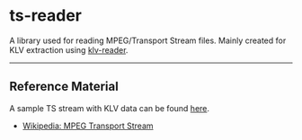 # ts-reader

A library used for reading MPEG/Transport Stream files. Mainly created for KLV extraction using [klv-reader](https://github.com/GrimOutlook/klv-reader).

---

## Reference Material

A sample TS stream with KLV data can be found [here](https://www.arcgis.com/home/item.html?id=55ec6f32d5e342fcbfba376ca2cc409a).

- [Wikipedia: MPEG Transport Stream](https://en.wikipedia.org/wiki/MPEG_transport_stream)
